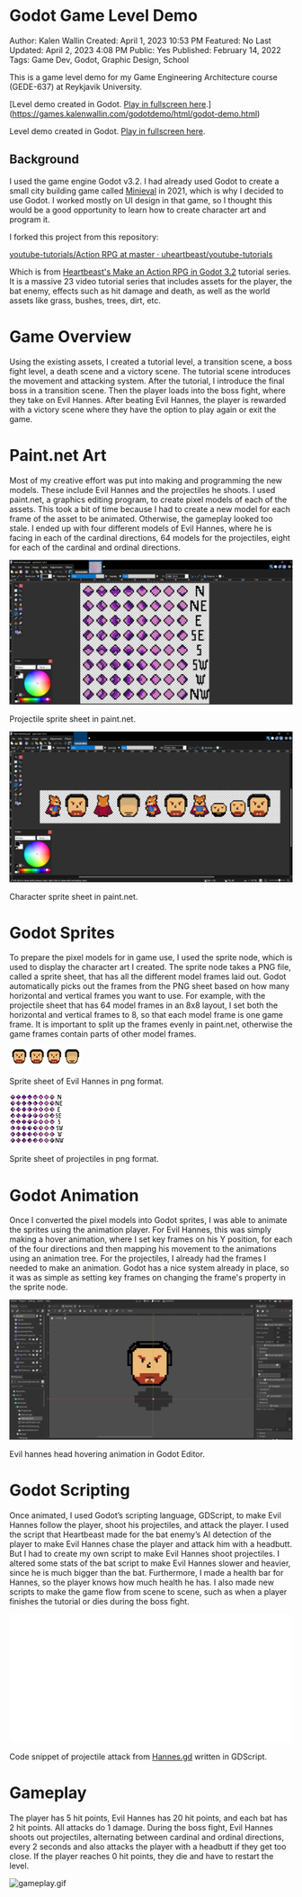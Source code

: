 # Godot Game Level Demo

Author: Kalen Wallin
Created: April 1, 2023 10:53 PM
Featured: No
Last Updated: April 2, 2023 4:08 PM
Public: Yes
Published: February 14, 2022
Tags: Game Dev, Godot, Graphic Design, School

This is a game level demo for my Game Engineering Architecture course (GEDE-637) at Reykjavik University. 

[Level demo created in Godot. [Play in fullscreen here](https://games.kalenwallin.com/godotdemo/html/godot-demo.html).](https://games.kalenwallin.com/godotdemo/html/godot-demo.html)

Level demo created in Godot. [Play in fullscreen here](https://games.kalenwallin.com/godotdemo/html/godot-demo.html).

## Background

I used the game engine Godot v3.2. I had already used Godot to create a small city building game called [Minieval](https://frie.dev/minieval) in 2021, which is why I decided to use Godot. I worked mostly on UI design in that game, so I thought this would be a good opportunity to learn how to create character art and program it.

I forked this project from this repository:

[youtube-tutorials/Action RPG at master · uheartbeast/youtube-tutorials](https://github.com/uheartbeast/youtube-tutorials/tree/master/Action%20RPG)

Which is from [Heartbeast's Make an Action RPG in Godot 3.2](https://www.youtube.com/watch?v=mAbG8Oi-SvQ&list=PL9FzW-m48fn2SlrW0KoLT4n5egNdX-W9a) tutorial series. It is a massive 23 video tutorial series that includes assets for the player, the bat enemy, effects such as hit damage and death, as well as the world assets like grass, bushes, trees, dirt, etc.

# Game Overview

Using the existing assets, I created a tutorial level, a transition scene, a boss fight level, a death scene and a victory scene. The tutorial scene introduces the movement and attacking system. After the tutorial, I introduce the final boss in a transition scene. Then the player loads into the boss fight, where they take on Evil Hannes. After beating Evil Hannes, the player is rewarded with a victory scene where they have the option to play again or exit the game.

# Paint.net Art

Most of my creative effort was put into making and programming the new models. These include Evil Hannes and the projectiles he shoots. I used paint.net, a graphics editing program, to create pixel models of each of the assets. This took a bit of time because I had to create a new model for each frame of the asset to be animated. Otherwise, the gameplay looked too stale. I ended up with four different models of Evil Hannes, where he is facing in each of the cardinal directions, 64 models for the projectiles, eight for each of the cardinal and ordinal directions.

![Projectile sprite sheet in paint.net.](Godot%20Game%20Level%20Demo%20ec2750346a974afaaae04160393be097/Untitled.png)

Projectile sprite sheet in paint.net.

![Character sprite sheet in paint.net.](Godot%20Game%20Level%20Demo%20ec2750346a974afaaae04160393be097/Untitled%201.png)

Character sprite sheet in paint.net.

# Godot Sprites

To prepare the pixel models for in game use, I used the sprite node, which is used to display the character art I created. The sprite node takes a PNG file, called a sprite sheet, that has all the different model frames laid out. Godot automatically picks out the frames from the PNG sheet based on how many horizontal and vertical frames you want to use. For example, with the projectile sheet that has 64 model frames in an 8x8 layout, I set both the horizontal and vertical frames to 8, so that each model frame is one game frame. It is important to split up the frames evenly in paint.net, otherwise the game frames contain parts of other model frames.

![Sprite sheet of Evil Hannes in png format.](Godot%20Game%20Level%20Demo%20ec2750346a974afaaae04160393be097/HannesSheet.png)

Sprite sheet of Evil Hannes in png format.

![Sprite sheet of projectiles in png format.](Godot%20Game%20Level%20Demo%20ec2750346a974afaaae04160393be097/ProjectileSheet.png)

Sprite sheet of projectiles in png format.

# Godot Animation

Once I converted the pixel models into Godot sprites, I was able to animate the sprites using the animation player. For Evil Hannes, this was simply making a hover animation, where I set key frames on his Y position, for each of the four directions and then mapping his movement to the animations using an animation tree. For the projectiles, I already had the frames I needed to make an animation. Godot has a nice system already in place, so it was as simple as setting key frames on changing the frame's property in the sprite node.

![Evil hannes head hovering animation in Godot Editor.](Godot%20Game%20Level%20Demo%20ec2750346a974afaaae04160393be097/hannes.gif)

Evil hannes head hovering animation in Godot Editor.

# Godot Scripting

Once animated, I used Godot’s scripting language, GDScript, to make Evil Hannes follow the player, shoot his projectiles, and attack the player. I used the script that Heartbeast made for the bat enemy’s AI detection of the player to make Evil Hannes chase the player and attack him with a headbutt. But I had to create my own script to make Evil Hannes shoot projectiles. I altered some stats of the bat script to make Evil Hannes slower and heavier, since he is much bigger than the bat. Furthermore, I made a health bar for Hannes, so the player knows how much health he has. I also made new scripts to make the game flow from scene to scene, such as when a player finishes the tutorial or dies during the boss fight.

![Code snippet of projectile attack from [Hannes.gd](http://Hannes.gd) written in GDScript.](Godot%20Game%20Level%20Demo%20ec2750346a974afaaae04160393be097/Hannes.gd.svg)

Code snippet of projectile attack from [Hannes.gd](http://Hannes.gd) written in GDScript.

# Gameplay

The player has 5 hit points, Evil Hannes has 20 hit points, and each bat has 2 hit points. All attacks do 1 damage. During the boss fight, Evil Hannes shoots out projectiles, alternating between cardinal and ordinal directions, every 2 seconds and also attacks the player with a headbutt if they get too close. If the player reaches 0 hit points, they die and have to restart the level.

![gameplay.gif](Godot%20Game%20Level%20Demo%20ec2750346a974afaaae04160393be097/gameplay.gif)